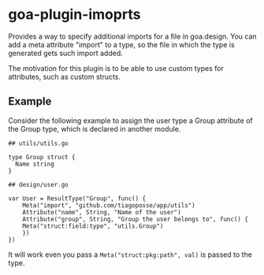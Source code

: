 # goa-plugin-imoprts

Provides a way to specify additional imports for a file in goa.design. You can add a meta attribute "import" to a type, so the file in which the type is generated gets such import added.

The motivation for this plugin is to be able to use custom types for attributes, such as custom structs.

## Example

Consider the following example to assign the user type a Group attribute of the Group type, which is declared in another module.

```
## utils/utils.go

type Group struct {
  Name string
}

## design/user.go

var User = ResultType("Group", func() {
	Meta("import", "github.com/tiagoposse/app/utils")
	Attribute("name", String, "Name of the user")
	Attribute("group", String, "Group the user belongs to", func() {
    Meta("struct:field:type", "utils.Group")
	})
})
```

It will work even you pass a `Meta("struct:pkg:path", val)` is passed to the type.
